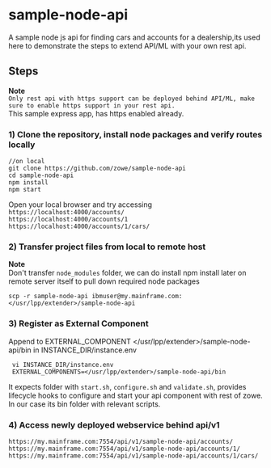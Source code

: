 # sample-node-api  
A sample node js api for finding cars and accounts for a dealership,its used here to demonstrate the steps to extend API/ML with your own rest api.     

## Steps

**Note**  
`Only rest api with https support can be deployed behind API/ML, make sure to enable https support in your rest api.
`   
This sample express app, has https enabled already.    

### 1) Clone the repository, install node packages  and verify routes locally

``` 
//on local
git clone https://github.com/zowe/sample-node-api
cd sample-node-api
npm install
npm start
```

Open your local browser and try accessing     
`https://localhost:4000/accounts/`   
`https://localhost:4000/accounts/1`   
`https://localhost:4000/accounts/1/cars/`   


### 2) Transfer project files from local to remote host

**Note**  
Don't transfer `node_modules` folder, we can do install npm install later on remote server itself to pull down required node packages

```
scp -r sample-node-api ibmuser@my.mainframe.com:</usr/lpp/extender>/sample-node-api
```

### 3) Register as External Component  
Append to EXTERNAL_COMPONENT </usr/lpp/extender>/sample-node-api/bin in INSTANCE_DIR/instance.env

```
 vi INSTANCE_DIR/instance.env
 EXTERNAL_COMPONENTS=</usr/lpp/extender>/sample-node-api/bin
```
It expects folder with `start.sh`, `configure.sh` and `validate.sh`, provides lifecycle hooks to configure and start your api component with rest of zowe.
In our case its bin folder with relevant scripts.

### 4) Access newly deployed webservice behind api/v1         
`https://my.mainframe.com:7554/api/v1/sample-node-api/accounts/`           
`https://my.mainframe.com:7554/api/v1/sample-node-api/accounts/1/`           
`https://my.mainframe.com:7554/api/v1/sample-node-api/accounts/1/cars/`           
